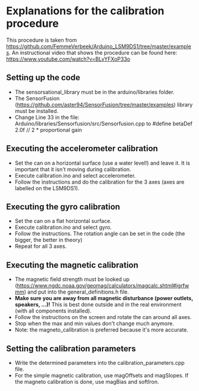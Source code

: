 # Explanations for the calibration procedure
This procedure is taken from https://github.com/FemmeVerbeek/Arduino_LSM9DS1/tree/master/examples.
An instructional video that shows the procedure can be found here: https://www.youtube.com/watch?v=BLvYFXoP33o

## Setting up the code
- The sensorsational_library must be in the arduino/libraries folder.
- The SensorFusion (https://github.com/aster94/SensorFusion/tree/master/examples) library must be installed.
- Change Line 33 in the file: Arduino/libraries/Sensorfusion/src/Sensorfusion.cpp to #define betaDef     2.0f        	// 2 * proportional gain

## Executing the accelerometer calibration
- Set the can on a horizontal surface (use a water level!) and leave it. It is important that it isn't moving during calibration.
- Execute calibration.ino and select accelerometer.
- Follow the instructions and do the calibration for the 3 axes (axes are labelled on the LSM9DS1).

## Executing the gyro calibration
- Set the can on a flat horizontal surface.
- Execute calibration.ino and select gyro.
- Follow the instructions. The rotation angle can be set in the code (the bigger, the better in theory)
- Repeat for all 3 axes.

## Executing the magnetic calibration
- The magnetic field strength must be looked up (https://www.ngdc.noaa.gov/geomag/calculators/magcalc.shtml#igrfwmm) and put into the general_definitions.h file.
- **Make sure you are away from all magnetic disturbance (power outlets, speakers, ...)!** This is best done outside and in the real environment (with all components installed).
- Follow the instructions on the screen and rotate the can around all axes.
- Stop when the max and min values don't change much anymore.
- Note: the magneto_calibration is preferred because it's more accurate.

## Setting the calibration parameters
- Write the determined parameters into the calibration_parameters.cpp file.
- For the simple magnetic calibration, use magOffsets and magSlopes. If the magneto calibration is done, use magBias and softIron.
